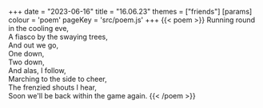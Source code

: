 +++
date = "2023-06-16"
title = "16.06.23"
themes = ["friends"]
[params]
  colour = 'poem'
  pageKey = 'src/poem.js'
+++
{{< poem >}}
Running round in the cooling eve,  
A fiasco by the swaying trees,  
And out we go,  
One down,  
Two down,  
And alas, I follow,  
Marching to the side to cheer,  
The frenzied shouts I hear,  
Soon we'll be back within the game again.
{{< /poem >}}